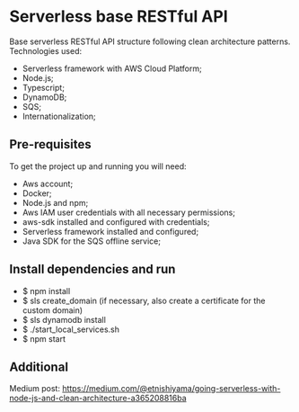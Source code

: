 # Serverless base RESTful API
Base serverless RESTful API structure following clean architecture patterns. Technologies used:
  - Serverless framework with AWS Cloud Platform;
  - Node.js;
  - Typescript;
  - DynamoDB;
  - SQS;
  - Internationalization;

## Pre-requisites
To get the project up and running you will need:
 - Aws account;
 - Docker;
 - Node.js and npm;
 - Aws IAM user credentials with all necessary permissions;
 - aws-sdk installed and configured with credentials;
 - Serverless framework installed and configured;
 - Java SDK for the SQS offline service;

## Install dependencies and run
 - $ npm install
 - $ sls create_domain (if necessary, also create a certificate for the custom domain)
 - $ sls dynamodb install
 - $ ./start_local_services.sh
 - $ npm start
 
 ## Additional
 Medium post: https://medium.com/@etnishiyama/going-serverless-with-node-js-and-clean-architecture-a365208816ba
